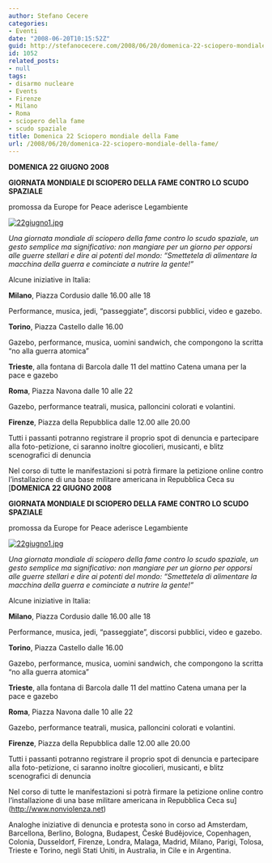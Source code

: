 ```yaml
---
author: Stefano Cecere
categories:
- Eventi
date: "2008-06-20T10:15:52Z"
guid: http://stefanocecere.com/2008/06/20/domenica-22-sciopero-mondiale-della-fame/
id: 1052
related_posts:
- null
tags:
- disarmo nucleare
- Events
- Firenze
- Milano
- Roma
- sciopero della fame
- scudo spaziale
title: Domenica 22 Sciopero mondiale della Fame
url: /2008/06/20/domenica-22-sciopero-mondiale-della-fame/
---
```


**DOMENICA 22 GIUGNO 2008**
  
**GIORNATA MONDIALE DI SCIOPERO DELLA FAME CONTRO LO SCUDO SPAZIALE**
  
promossa da Europe for Peace aderisce Legambiente

<a href="http://www.nonviolenza.net" target="_blank"><img src='http://stefanocecere.com/wp-content/uploads/sites/3/2008/06/22giugno1.jpg' alt='22giugno1.jpg' /></a>

_Una giornata mondiale di sciopero della fame contro lo scudo spaziale, un gesto semplice ma significativo: non mangiare per un giorno per opporsi alle guerre stellari e dire ai potenti del mondo: “Smettetela di alimentare la macchina della guerra e cominciate a nutrire la gente!”_

Alcune iniziative in Italia:

**Milano**, Piazza Cordusio dalle 16.00 alle 18
  
Performance, musica, jedi, “passeggiate”, discorsi pubblici, video e gazebo.

**Torino**, Piazza Castello dalle 16.00
  
Gazebo, performance, musica, uomini sandwich, che compongono la scritta “no alla guerra atomica”

**Trieste**, alla fontana di Barcola dalle 11 del mattino Catena umana per la pace e gazebo

**Roma**, Piazza Navona dalle 10 alle 22
  
Gazebo, performance teatrali, musica, palloncini colorati e volantini.

**Firenze**, Piazza della Repubblica dalle 12.00 alle 20.00
  
Tutti i passanti potranno registrare il proprio spot di denuncia e partecipare alla foto-petizione, ci saranno inoltre giocolieri, musicanti, e blitz scenografici di denuncia

Nel corso di tutte le manifestazioni si potrà firmare la petizione online contro l&#8217;installazione di una base militare americana in Repubblica Ceca su [**DOMENICA 22 GIUGNO 2008**
  
**GIORNATA MONDIALE DI SCIOPERO DELLA FAME CONTRO LO SCUDO SPAZIALE**
  
promossa da Europe for Peace aderisce Legambiente

<a href="http://www.nonviolenza.net" target="_blank"><img src='http://stefanocecere.com/wp-content/uploads/sites/3/2008/06/22giugno1.jpg' alt='22giugno1.jpg' /></a>

_Una giornata mondiale di sciopero della fame contro lo scudo spaziale, un gesto semplice ma significativo: non mangiare per un giorno per opporsi alle guerre stellari e dire ai potenti del mondo: “Smettetela di alimentare la macchina della guerra e cominciate a nutrire la gente!”_

Alcune iniziative in Italia:

**Milano**, Piazza Cordusio dalle 16.00 alle 18
  
Performance, musica, jedi, “passeggiate”, discorsi pubblici, video e gazebo.

**Torino**, Piazza Castello dalle 16.00
  
Gazebo, performance, musica, uomini sandwich, che compongono la scritta “no alla guerra atomica”

**Trieste**, alla fontana di Barcola dalle 11 del mattino Catena umana per la pace e gazebo

**Roma**, Piazza Navona dalle 10 alle 22
  
Gazebo, performance teatrali, musica, palloncini colorati e volantini.

**Firenze**, Piazza della Repubblica dalle 12.00 alle 20.00
  
Tutti i passanti potranno registrare il proprio spot di denuncia e partecipare alla foto-petizione, ci saranno inoltre giocolieri, musicanti, e blitz scenografici di denuncia

Nel corso di tutte le manifestazioni si potrà firmare la petizione online contro l&#8217;installazione di una base militare americana in Repubblica Ceca su](http://www.nonviolenza.net) 

Analoghe iniziative di denuncia e protesta sono in corso ad Amsterdam, Barcellona, Berlino, Bologna, Budapest, České Budějovice, Copenhagen, Colonia, Dusseldorf, Firenze, Londra, Malaga, Madrid, Milano, Parigi, Tolosa, Trieste e Torino, negli Stati Uniti, in Australia, in Cile e in Argentina.